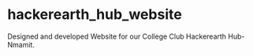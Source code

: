 # hackerearth_hub_website
Designed and developed Website for our College Club Hackerearth Hub-Nmamit.
